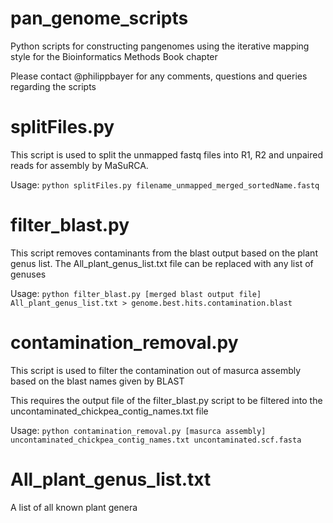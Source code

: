 # pan_genome_scripts

Python scripts for constructing pangenomes using the iterative mapping style for the Bioinformatics Methods Book chapter

Please contact @philippbayer for any comments, questions and queries regarding the scripts

# splitFiles.py
This script is used to split the unmapped fastq files into R1, R2 and unpaired reads for assembly by MaSuRCA.

Usage: `python splitFiles.py filename_unmapped_merged_sortedName.fastq`

# filter_blast.py
This script removes contaminants from the blast output based on the plant genus list. The All_plant_genus_list.txt file can be replaced with any list of genuses

Usage: `python filter_blast.py [merged blast output file] All_plant_genus_list.txt > genome.best.hits.contamination.blast`


# contamination_removal.py

This script is used to filter the contamination out of masurca assembly based on the blast names given by BLAST

This requires the output file of the filter_blast.py script to be filtered into the uncontaminated_chickpea_contig_names.txt file

Usage: `python contamination_removal.py [masurca assembly] uncontaminated_chickpea_contig_names.txt uncontaminated.scf.fasta`

# All_plant_genus_list.txt

A list of all known plant genera
